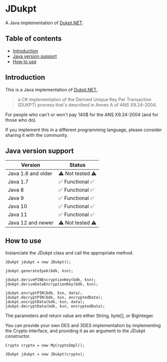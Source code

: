 
# JDukpt
A Java implementation of [Dukpt.NET](https://github.com/sgbj/Dukpt.NET).

## Table of contents
* [Introduction](#introduction)
* [Java version support](#java-version-support)
* [How to use](#how-to-use)

## Introduction
This is a Java implementation of [Dukpt.NET](https://github.com/sgbj/Dukpt.NET),
> a C# implementation of the Derived Unique Key Per Transaction (DUKPT) process that's described in Annex A of ANS X9.24-2004.

For people who can't or won't pay 140$ for the ANS X9.24-2004 (and for those who do).

If you implement this in a different programming language, please consider sharing it with the community.

## Java version support
|Version| Status |
|--|--|
| Java 1.6 and older | ⚠️ Not tested ⚠️ |
| Java 1.7 | ✅ Functional ✅ |
| Java 8 | ✅ Functional ✅ |
| Java 9 | ✅ Functional ✅ |
| Java 10 | ✅ Functional ✅ |
| Java 11 | ✅ Functional ✅ |
| Java 12 and newer | ⚠️ Not tested ⚠️ |

## How to use

Instanciate the JDukpt class and call the appropriate method. 

<code>JDukpt jdukpt = new JDukpt();</code>  

<code>jdukpt.generateIpek(bdk, ksn);</code>  

<code>jdukpt.derivePINEncryptionKey(bdk, ksn);</code>  
<code>jdukpt.deriveDataEncryptionKey(bdk, ksn);</code>  

<code>jdukpt.encryptPIN(bdk, ksn, data);</code>  
<code>jdukpt.decryptPIN(bdk, ksn, encryptedData);</code>  
<code>jdukpt.encryptData(bdk, ksn, data);</code>  
<code>jdukpt.decryptData(bdk, ksn, encryptedData);</code>

The parameters and return value are either String, byte[], or BigInteger.

You can provide your own DES and 3DES implementation by implementing the Crypto interface, and providing it as an argument to the JDukpt constructor.  

<code>Crypto crypto = new MyCryptoImpl();</code>   

<code>JDukpt jdukpt = new JDukpt(crypto);</code>  
